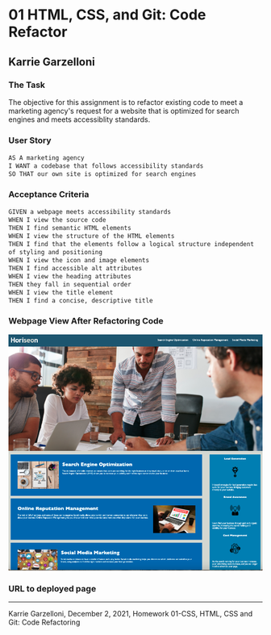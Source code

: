 # 01 HTML, CSS, and Git: Code Refactor

## Karrie Garzelloni
### The Task

The objective for this assignment is to refactor existing code to meet a marketing agency's request for a website that is optimized for search engines and meets accessiblity standards. 

### User Story

```
AS A marketing agency
I WANT a codebase that follows accessibility standards
SO THAT our own site is optimized for search engines
```

### Acceptance Criteria

```
GIVEN a webpage meets accessibility standards
WHEN I view the source code
THEN I find semantic HTML elements
WHEN I view the structure of the HTML elements
THEN I find that the elements follow a logical structure independent of styling and positioning
WHEN I view the icon and image elements
THEN I find accessible alt attributes
WHEN I view the heading attributes
THEN they fall in sequential order
WHEN I view the title element
THEN I find a concise, descriptive title
```

### Webpage View After Refactoring Code
![Webpage View After Refactoring Code](assets/refactoredpage.png)

### URL to deployed page

---
Karrie Garzelloni, December 2, 2021, Homework 01-CSS, HTML, CSS and Git: Code Refactoring
